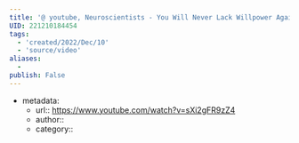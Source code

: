 ```yaml
---
title: '@ youtube, Neuroscientists - You Will Never Lack Willpower Again'
UID: 221210184454
tags:
  - 'created/2022/Dec/10'
  - 'source/video'
aliases:
  - 
publish: False
---
```

- metadata:
	- url:: https://www.youtube.com/watch?v=sXi2gFR9zZ4
	- author::
	- category::


